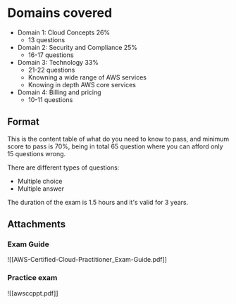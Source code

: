 # Domains covered
- Domain 1: Cloud Concepts 26%
	-  13 questions
- Domain 2: Security and Compliance 25%
	- 16-17 questions
- Domain 3: Technology 33%
	- 21-22 questions
	- Knowning a wide range of AWS services
	- Knowing in depth AWS core services
- Domain 4: Billing and pricing
	- 10-11 questions

## Format

This is the content table of what do you need to know to pass, and minimum score to pass is 70%, being in total 65 question where you can afford only 15 questions wrong.

There are different types of questions:
- Multiple choice
- Multiple answer

The duration of the exam is 1.5 hours and it's valid for 3 years.

## Attachments

### Exam Guide
![[AWS-Certified-Cloud-Practitioner_Exam-Guide.pdf]]

### Practice exam
![[awsccppt.pdf]]